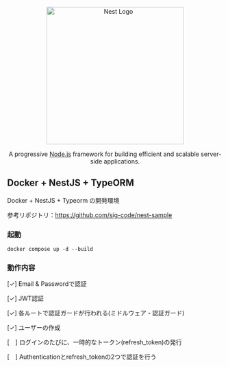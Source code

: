 <p align="center">
  <a href="http://nestjs.com/" target="blank"><img src="https://nestjs.com/img/logo_text.svg" width="320" alt="Nest Logo" /></a>
</p>

[circleci-image]: https://img.shields.io/circleci/build/github/nestjs/nest/master?token=abc123def456
[circleci-url]: https://circleci.com/gh/nestjs/nest

  <p align="center">A progressive <a href="http://nodejs.org" target="_blank">Node.js</a> framework for building efficient and scalable server-side applications.</p>

## Docker +  NestJS + TypeORM

Docker + NestJS + Typeorm の開発環境


参考リポジトリ：https://github.com/sig-code/nest-sample


### 起動
```
docker compose up -d --build
```

### 動作内容
[✓] Email & Passwordで認証

[✓] JWT認証

[✓] 各ルートで認証ガードが行われる(ミドルウェア・認証ガード)

[✓] ユーザーの作成

[　] ログインのたびに、一時的なトークン(refresh_token)の発行

[　] Authenticationとrefresh_tokenの2つで認証を行う
